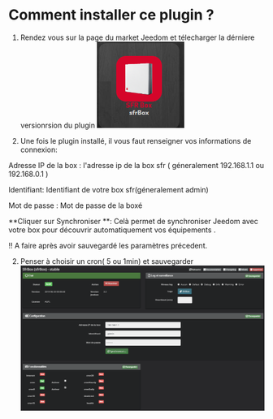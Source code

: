 # Comment installer ce plugin ?

1. Rendez vous sur la page du market Jeedom et télecharger la dérniere versionrsion du plugin
![install1](https://raw.githubusercontent.com/limad/plugin-sfrBox/master/images/sfrBox_screenshot8.PNG)

2. Une fois le plugin installé, il vous faut renseigner vos informations de connexion:

Adresse IP de la box : l'adresse ip de la box sfr ( géneralement 192.168.1.1 ou 192.168.0.1 )

Identifiant: Identifiant de votre box sfr(géneralement admin)

Mot de passe : Mot de passe de la boxé

**Cliquer sur Synchroniser **: Celà permet de synchroniser Jeedom avec votre box pour découvrir automatiquement vos équipements . 

!! A faire après avoir sauvegardé les paramètres précedent.

  
2. Penser à choisir un cron( 5 ou 1min) et sauvegarder
![install3](https://raw.githubusercontent.com/limad/plugin-sfrBox/master/images/sfrBox_screenshot3.PNG)
